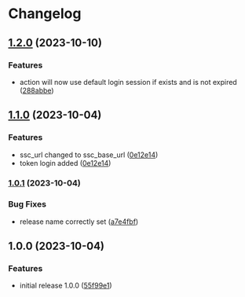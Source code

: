 # Changelog

## [1.2.0](https://www.github.com/agendry-pub/gha-ssc-create-application-version/compare/v1.1.0...v1.2.0) (2023-10-10)


### Features

* action will now use default login session if exists and is not expired ([288abbe](https://www.github.com/agendry-pub/gha-ssc-create-application-version/commit/288abbed1c8fcf0eccf1035c0bd3a214a1d000c6))

## [1.1.0](https://www.github.com/agendry-pub/gha-ssc-create-application-version/compare/v1.0.1...v1.1.0) (2023-10-04)


### Features

* ssc_url changed to ssc_base_url ([0e12e14](https://www.github.com/agendry-pub/gha-ssc-create-application-version/commit/0e12e141d4cd12a902d075b7ab648a8dad60143d))
* token login added ([0e12e14](https://www.github.com/agendry-pub/gha-ssc-create-application-version/commit/0e12e141d4cd12a902d075b7ab648a8dad60143d))

### [1.0.1](https://www.github.com/agendry-pub/gha-ssc-create-application-version/compare/v1.0.0...v1.0.1) (2023-10-04)


### Bug Fixes

* release name correctly set ([a7e4fbf](https://www.github.com/agendry-pub/gha-ssc-create-application-version/commit/a7e4fbf7efbe752744ffe0e5e6095596203bffff))

## 1.0.0 (2023-10-04)


### Features

* initial release 1.0.0 ([55f99e1](https://www.github.com/agendry-pub/gha-ssc-create-application-version/commit/55f99e15d9fe381d222090eb9529e5f93543c9b7))
